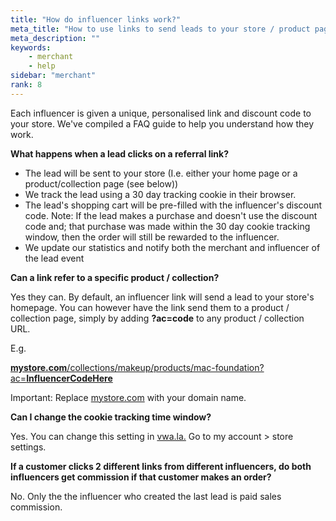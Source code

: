 ```yaml
---
title: "How do influencer links work?"
meta_title: "How to use links to send leads to your store / product pages"
meta_description: ""
keywords:
    - merchant
    - help
sidebar: "merchant"
rank: 8
---
```


Each influencer is given a unique, personalised link and discount code to your store. We've compiled a FAQ guide to help you understand how they work.

**What happens when a lead clicks on a referral link?**

*   The lead will be sent to your store (I.e. either your home page or a product/collection page (see below))
*   We track the lead using a 30 day tracking cookie in their browser.
*   The lead's shopping cart will be pre-filled with the influencer's discount code. Note: If the lead makes a purchase and doesn't use the discount code and; that purchase was made within the 30 day cookie tracking window, then the order will still be rewarded to the influencer.
*   We update our statistics and notify both the merchant and influencer of the lead event

**Can a link refer to a specific product / collection?**

Yes they can. By default, an influencer link will send a lead to your store's homepage. You can however have the link send them to a product / collection page, simply by adding **?ac=code** to any product / collection URL.  
  
E.g.

[**mystore.com**/collections/makeup/products/mac-foundation?ac=**InfluencerCodeHere**](http://mystore.com/collections/makeup/products/mac-foundation?ac=ReferrerCodeHere) 

Important: Replace [mystore.com](http://mystore.com) with your domain name.

**Can I change the cookie tracking time window?**

Yes. You can change this setting in [vwa.la.](http://vwa.la) Go to my account > store settings.

**If a customer clicks 2 different links from different influencers, do both influencers get commission if that customer makes an order?**

No. Only the the influencer who created the last lead is paid sales commission.